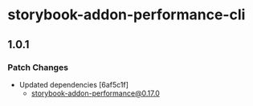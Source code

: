 # storybook-addon-performance-cli

## 1.0.1

### Patch Changes

- Updated dependencies [6af5c1f]
  - storybook-addon-performance@0.17.0
